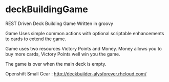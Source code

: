 # deckBuildingGame
REST Driven Deck Building Game Written in groovy

Game Uses simple common actions with optional scriptable enhancements to cards to extend the game.

Game uses two resources Victory Points and Money. Money allows you to buy more cards, Victory Points well win you the game.

The game is over when the main deck is empty.

Openshift Small Gear : http://deckbuilder-alysforever.rhcloud.com/
